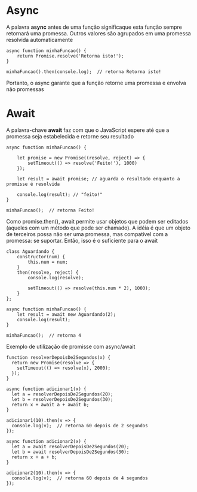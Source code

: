 # Async

A palavra **async** antes de uma função significaque esta função sempre retornará uma promessa. Outros valores são agrupados em uma promessa resolvida automaticamente

    async function minhaFuncao() {
        return Promise.resolve('Retorna isto!');
    }

    minhaFuncao().then(console.log);  // retorna Retorna isto!
    
Portanto, o async garante que a função retorne uma promessa e envolva não promessas

# Await

A palavra-chave **await** faz com que o JavaScript espere até que a promessa seja estabelecida e retorne seu resultado

    async function minhaFuncao() {

        let promise = new Promise((resolve, reject) => {
            setTimeout(() => resolve('Feito!'), 1000)
        });

        let result = await promise; // aguarda o resultado enquanto a promisse é resolvida

        console.log(result); // "feito!"
    }

    minhaFuncao();  // retorna Feito!
    
Como promise.then(), await permite usar objetos que podem ser editados (aqueles com um método que pode ser chamado). A idéia é que um objeto de terceiros possa não ser uma promessa, mas compatível com a promessa: se suportar. Então, isso é o suficiente para o await

    class Aguardando {
        constructor(num) {
            this.num = num;
        }
        then(resolve, reject) {
            console.log(resolve);

            setTimeout(() => resolve(this.num * 2), 1000);
        }
    };

    async function minhaFuncao() {
        let result = await new Aguardando(2);
        console.log(result);
    }

    minhaFuncao();  // retorna 4
    
Exemplo de utilização de promisse com async/await

    function resolverDepoisDe2Segundos(x) {
      return new Promise(resolve => {
        setTimeout(() => resolve(x), 2000);
      });
    }

    async function adicionar1(x) {
      let a = resolverDepoisDe2Segundos(20);
      let b = resolverDepoisDe2Segundos(30);
      return x + await a + await b;
    }

    adicionar1(10).then(v => {
      console.log(v);  // retorna 60 depois de 2 segundos
    });

    async function adicionar2(x) {
      let a = await resolverDepoisDe2Segundos(20);
      let b = await resolverDepoisDe2Segundos(30);
      return x + a + b;
    }

    adicionar2(10).then(v => {
      console.log(v);  // retorna 60 depois de 4 segundos
    });
